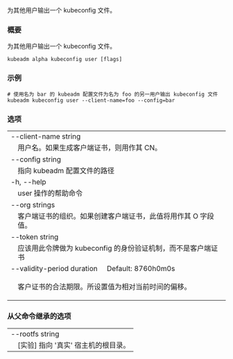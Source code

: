<!--
The file is auto-generated from the Go source code of the component using a generic
[generator](https://github.com/kubernetes-sigs/reference-docs/). To learn how
to generate the reference documentation, please read
[Contributing to the reference documentation](/docs/contribute/generate-ref-docs/).
To update the reference content, please follow the  
[Contributing upstream](/docs/contribute/generate-ref-docs/contribute-upstream/)
guide. You can file document formatting bugs against the
[reference-docs](https://github.com/kubernetes-sigs/reference-docs/) project.
-->

<!--
Output a kubeconfig file for an additional user

### Synopsis

Output a kubeconfig file for an additional user.
-->
为其他用户输出一个 kubeconfig 文件。

### 概要

为其他用户输出一个 kubeconfig 文件。

```
kubeadm alpha kubeconfig user [flags]
```

<!--
### Examples

```
  # Output a kubeconfig file for an additional user named foo using a kubeadm config file bar
  kubeadm alpha kubeconfig user --client-name=foo --config=bar
```
-->
### 示例

```
# 使用名为 bar 的 kubeadm 配置文件为名为 foo 的另一用户输出 kubeconfig 文件
kubeadm kubeconfig user --client-name=foo --config=bar
```

<!--
### Options
-->
### 选项

   <table style="width: 100%; table-layout: fixed;">
<colgroup>
<col span="1" style="width: 10px;" />
<col span="1" />
</colgroup>
<tbody>

<tr>
<td colspan="2">--client-name string</td>
</tr>
<tr>
<td></td><td style="line-height: 130%; word-wrap: break-word;">
<!--
The name of user. It will be used as the CN if client certificates are created
-->
用户名。如果生成客户端证书，则用作其 CN。
</td>
</tr>

<tr>
<td colspan="2">--config string</td>
</tr>
<tr>
<td></td><td style="line-height: 130%; word-wrap: break-word;">
<!--
Path to a kubeadm configuration file.
-->
指向 kubeadm 配置文件的路径
</td>
</tr>

<tr>
<td colspan="2">-h, --help</td>
</tr>
<tr>
<td></td><td style="line-height: 130%; word-wrap: break-word;">
<!--
help for user
-->
user 操作的帮助命令
</td>
</tr>

<tr>
<td colspan="2">--org strings</td>
</tr>
<tr>
<td></td><td style="line-height: 130%; word-wrap: break-word;">
<!--
The orgnizations of the client certificate. It will be used as the O if client certificates are created
-->
客户端证书的组织。如果创建客户端证书，此值将用作其 O 字段值。
</td>
</tr>

<tr>
<td colspan="2">--token string</td>
</tr>

<tr>
<td></td><td style="line-height: 130%; word-wrap: break-word;">
<!--
The token that should be used as the authentication mechanism for this kubeconfig, instead of client certificates
-->
应该用此令牌做为 kubeconfig 的身份验证机制，而不是客户端证书
</td>
</tr>

<tr>
<td colspan="2">--validity-period duration&nbsp;&nbsp;&nbsp;&nbsp;&nbsp;Default: 8760h0m0s</td>
</tr>
<tr>
<td></td><td style="line-height: 130%; word-wrap: break-word;"><!--The validity period of the client certificate. It is an offset from the current time.-->
<p>
客户证书的合法期限。所设置值为相对当前时间的偏移。
</p></td>
</tr>


</tbody>
</table>

<!--
### Options inherited from parent commands
-->
### 从父命令继承的选项

   <table style="width: 100%; table-layout: fixed;">
<colgroup>
<col span="1" style="width: 10px;" />
<col span="1" />
</colgroup>
<tbody>

<tr>
<td colspan="2">--rootfs string</td>
</tr>
<tr>
<td></td><td style="line-height: 130%; word-wrap: break-word;">
<!--
[EXPERIMENTAL] The path to the 'real' host root filesystem.
-->
[实验] 指向 '真实' 宿主机的根目录。
</td>
</tr>

</tbody>
</table>

